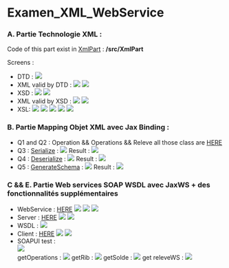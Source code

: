 # Examen_XML_WebService
<div>
    <div>
    <h3>A. Partie Technologie XML :</h3>
    <p>Code of this part exist in <a href="https://github.com/Moroccan-Ghost/Examen_XML_WebService/tree/master/src/XmlPart">XmlPart</a> : <b>/src/XmlPart</b></p>
    Screens : 
    <ul>
        <li>
            DTD : 
            <img src="src/screens/xml/dtd.PNG">
        </li>
        <li>
            XML valid by DTD : 
            <img src="src/screens/xml/xml_dtd.PNG">
            <img src="src/screens/xml/xml_dtd_web.PNG">
        </li>
        <li>
            XSD :
            <img src="src/screens/xml/xsd1.PNG">
            <img src="src/screens/xml/xsd2.PNG">
        </li>
        <li>
            XML valid by XSD : 
            <img src="src/screens/xml/xml_xsd.PNG">
            <img src="src/screens/xml/xml_xsd_web.PNG">
        </li>
        <li>
            XSL:
            <img src="src/screens/xml/xsl1.PNG">
            <img src="src/screens/xml/xsl2.PNG">
            <img src="src/screens/xml/xsl3.PNG">
            <img src="src/screens/xml/xsl4.PNG">
            <img src="src/screens/xml/xsl_web.PNG">
        </li>
    </ul>
    </div>
    <div>
    <h3>B. Partie Mapping Objet XML avec Jax Binding :</h3>
    <ul>
        <li>
           Q1 and Q2 : Operation && Operations && Releve all those class are <a href="src/main/mappingObject/operationServices">HERE</a>
        </li>
        <li>
            Q3 : <a href="src/main/mappingObject/Serialize.java">Serialize</a> :
            <img src="src/screens/Part2/Serialize.PNG">
            Result : 
            <img src="src/screens/Part2/Serialize_o.PNG">
        </li>
        <li>
            Q4 : <a href="src/main/mappingObject/deserialize.java">Deserialize</a> :
            <img src="src/screens/Part2/deserialize.PNG">
            Result : 
            <img src="src/screens/Part2/deserialize_o.PNG">
        </li>
        <li>
            Q5 : <a href="src/main/mappingObject/generateSchema.java">GenerateSchema</a> :
            <img src="src/screens/Part2/generateSchema.PNG">
            Result : 
            <img src="src/screens/Part2/generateSchema_o.PNG">
        </li>
    </ul>
    </div>
    <div>
    <h3>C && E. Partie Web services SOAP WSDL avec JaxWS + des fonctionnalités supplémentaires</h3>
    <ul>
        <li>
            WebService : <a href="src/main/mappingObject/soapPart/releveWS.java">HERE</a>
            <img src="src/screens/Part3/releveWS1.PNG">
            <img src="src/screens/Part3/releveWS2.PNG">
            <img src="src/screens/Part3/releveWS3.PNG">
        </li>
        <li>
            Server : <a href="src/main/mappingObject/soapPart/Server.java">HERE</a>
            <img src="src/screens/Part3/server.PNG">
            <img src="src/screens/Part3/server_o.PNG">
        </li>
        <li>
            WSDL :
            <img src="src/screens/Part3/WSDL.PNG">
        </li>
        <li>
            Client : <a href="src/main/mappingObject/soapPart/Client.java">HERE</a>
            <img src="src/screens/Part3/client.PNG">
            <img src="src/screens/Part3/client_test.PNG">
        </li>
        <li>
            SOAPUI test : <br>
            <img src="src/screens/Part3/soapui/soapui.PNG"><br>
            getOperations : 
            <img src="src/screens/Part3/soapui/soapui_getOperations.PNG">
            getRib : 
            <img src="src/screens/Part3/soapui/soapui_getRIB.PNG">
            getSolde : 
            <img src="src/screens/Part3/soapui/soapui_getSolde.PNG">
            get releveWS : 
            <img src="src/screens/Part3/soapui/soapui_releveWS.PNG">
        </li>
    </ul>
    </div>
</div>